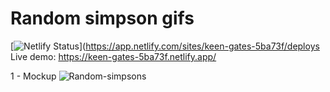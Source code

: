 
# Random simpson gifs

[![Netlify Status](https://api.netlify.com/api/v1/badges/0f9ca29d-404b-47bb-87ce-41543fb8bb34/deploy-status)](https://app.netlify.com/sites/keen-gates-5ba73f/deploys
Live demo: https://keen-gates-5ba73f.netlify.app/



1 - Mockup
![Random-simpsons](https://s7.gifyu.com/images/chrome-capturef843d5f4e844b979.gif)
